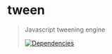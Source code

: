 tween
=========

>Javascript tweening engine
>
>[![Dependencies][david-image]][david-url]

[david-image]: http://img.shields.io/david/nuintun/tween.svg?style=flat-square
[david-url]: https://david-dm.org/nuintun/tween

